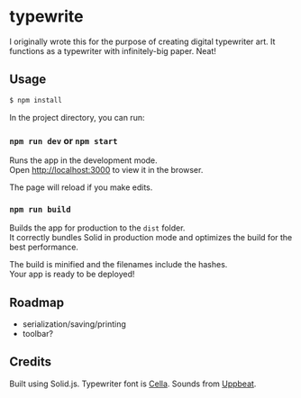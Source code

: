 # typewrite

I originally wrote this for the purpose of creating digital typewriter art.
It functions as a typewriter with infinitely-big paper. Neat!

## Usage

```bash
$ npm install
```

In the project directory, you can run:

### `npm run dev` or `npm start`

Runs the app in the development mode.<br>
Open [http://localhost:3000](http://localhost:3000) to view it in the browser.

The page will reload if you make edits.<br>

### `npm run build`

Builds the app for production to the `dist` folder.<br>
It correctly bundles Solid in production mode and optimizes the build for the best performance.

The build is minified and the filenames include the hashes.<br>
Your app is ready to be deployed!

## Roadmap

- serialization/saving/printing
- toolbar?

## Credits

Built using Solid.js. Typewriter font is [Cella](https://www.dafont.com/cella.font). Sounds from [Uppbeat](https://uppbeat.io/).

